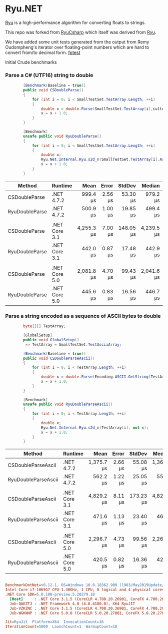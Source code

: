 # Ryu.NET

[Ryu](https://github.com/ulfjack/ryu) is a high-performance algorithm for converting floats to strings.

This repo was forked from  [RyuCsharp](https://github.com/Dogwei/RyuCsharp) which itself was derived from [Ryu](https://github.com/ulfjack/ryu).

We have added some unit tests generated from the output from Remy Oudompheng's iterator over floating-point numbers which are hard to convert from/to decimal form. [fptest](https://github.com/remyoudompheng/fptest)


Initial Crude benchmarks


### Parse a C# (UTF16) string to double 
```csharp
        [Benchmark(Baseline = true)]
        public void CSDoubleParse()
        {
            for (int i = 0; i < SmallTestSet.TestArray.Length; ++i)
            {
                double x = double.Parse(SmallTestSet.TestArray[i],culture);
                x = x + 1.0;
            }
        }

        [Benchmark]
        unsafe public void RyuDoubleParse()
        {
            for (int i = 0; i < SmallTestSet.TestArray.Length; ++i)
            {
                double x;
                Ryu.Net.Internal.Ryu.s2d_n(SmallTestSet.TestArray[i].AsSpan(), out x);
                x = x + 1.0;
            }
        }
```

|         Method |       Runtime |       Mean |   Error |    StdDev |     Median | Ratio | RatioSD |
|--------------- |-------------- |-----------:|--------:|----------:|-----------:|------:|--------:|
|  CSDoubleParse |    .NET 4.7.2 |   999.4 μs | 2.56 μs |  53.30 μs |   979.2 μs |  1.00 |    0.00 |
| RyuDoubleParse |    .NET 4.7.2 |   500.9 μs | 1.00 μs |  19.85 μs |   499.4 μs |  0.50 |    0.03 |
|                |               |            |         |           |            |       |         |
|  CSDoubleParse | .NET Core 3.1 | 4,255.3 μs | 7.00 μs | 148.05 μs | 4,239.5 μs |  1.00 |    0.00 |
| RyuDoubleParse | .NET Core 3.1 |   442.0 μs | 0.87 μs |  17.48 μs |   442.9 μs |  0.10 |    0.01 |
|                |               |            |         |           |            |       |         |
|  CSDoubleParse | .NET Core 5.0 | 2,081.8 μs | 4.70 μs |  99.43 μs | 2,041.6 μs |  1.00 |    0.00 |
| RyuDoubleParse | .NET Core 5.0 |   445.6 μs | 0.83 μs |  16.56 μs |   446.7 μs |  0.21 |    0.01 |


### Parse a string encoded as a sequence of ASCII bytes to double 
```csharp
        byte[][] TestArray;

        [GlobalSetup]
        public void GlobalSetup()
         => TestArray = SmallTestSet.TestAsciiArray;

        [Benchmark(Baseline = true)]
        public void CSDoubleParseAscii()
        {
            for (int i = 0; i < TestArray.Length; ++i)
            {
                double x = double.Parse(Encoding.ASCII.GetString(TestArray[i]),culture);
                x = x + 1.0;
            }
        }

        [Benchmark]
        unsafe public void RyuDoubleParseAscii()
        {
            for (int i = 0; i < TestArray.Length; ++i)
            {
                double x;
                Ryu.Net.Internal.Ryu.s2d_n(TestArray[i], out x);
                x = x + 1.0;
            }
        }

```

|              Method |       Runtime |       Mean |   Error |    StdDev |     Median | Ratio | RatioSD |
|-------------------- |-------------- |-----------:|--------:|----------:|-----------:|------:|--------:|
|  CSDoubleParseAscii |    .NET 4.7.2 | 1,375.7 μs | 2.66 μs |  55.08 μs | 1,367.2 μs |  1.00 |    0.00 |
| RyuDoubleParseAscii |    .NET 4.7.2 |   562.2 μs | 1.22 μs |  25.05 μs |   559.9 μs |  0.41 |    0.02 |
|                     |               |            |         |           |            |       |         |
|  CSDoubleParseAscii | .NET Core 3.1 | 4,829.2 μs | 8.11 μs | 173.23 μs | 4,825.1 μs |  1.00 |    0.00 |
| RyuDoubleParseAscii | .NET Core 3.1 |   471.6 μs | 1.13 μs |  23.40 μs |   468.4 μs |  0.10 |    0.01 |
|                     |               |            |         |           |            |       |         |
|  CSDoubleParseAscii | .NET Core 5.0 | 2,296.7 μs | 4.73 μs |  99.56 μs | 2,264.5 μs |  1.00 |    0.00 |
| RyuDoubleParseAscii | .NET Core 5.0 |   420.5 μs | 0.82 μs |  16.36 μs |   422.2 μs |  0.18 |    0.01 |

``` ini

BenchmarkDotNet=v0.12.1, OS=Windows 10.0.18362.900 (1903/May2019Update/19H1)
Intel Core i7-1065G7 CPU 1.30GHz, 1 CPU, 8 logical and 4 physical cores
.NET Core SDK=5.0.100-preview.5.20279.10
  [Host]     : .NET Core 3.1.5 (CoreCLR 4.700.20.26901, CoreFX 4.700.20.27001), X64 RyuJIT
  Job-QAEZTJ : .NET Framework 4.8 (4.8.4180.0), X64 RyuJIT
  Job-VZKZNC : .NET Core 3.1.5 (CoreCLR 4.700.20.26901, CoreFX 4.700.20.27001), X64 RyuJIT
  Job-WGKNHP : .NET Core 5.0.0 (CoreCLR 5.0.20.27801, CoreFX 5.0.20.27801), X64 RyuJIT

Jit=RyuJit  Platform=X64  InvocationCount=16  
IterationCount=5000  LaunchCount=1  WarmupCount=10  

```